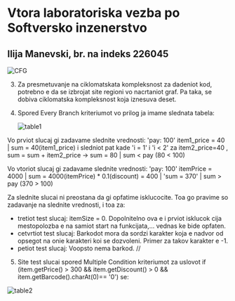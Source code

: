 # Vtora laboratoriska vezba po Softversko inzenerstvo
## Ilija Manevski, br. na indeks 226045

![CFG](https://github.com/0226045/SI_2024_lab2_226045/assets/138158821/d1999ec6-883d-4bd0-8590-4d6e4a782754)

3. Za presmetuvanje na ciklomatskata kompleksnost za dadeniot kod, potrebno e da se izbrojat site regioni vo nacrtaniot graf. Pa taka, se dobiva ciklomatska kompleksnost koja iznesuva deset.

4. Spored Every Branch kriteriumot vo prilog ja imame slednata tabela:

   ![table1](https://github.com/0226045/SI_2024_lab2_226045/assets/138158821/05486d77-45a5-459a-825a-2da9b78a3657)
   
Vo prviot slucaj gi zadavame slednite vrednosti:  'pay: 100' item1_price = 40 | sum = 40(item1_price) i sledniot pat kade 'i = 1' i 'i < 2' za item2_price=40 , sum =                                                   sum + item2_price -> sum = 80 | sum < pay (80 < 100)

Vo vtoriot slucaj gi zadavame slednite vrednosti: 'pay: 100' itemPrice = 4000 | sum = 4000(itemPrice) * 0.1(discount) = 400 | 'sum = 370' | sum > pay (370 > 100)

Za slednite slucai ni preostana da gi opfatime isklucocite. Toa go pravime so zadavanje na slednite vrednosti, i toa za:

   - tretiot test slucaj: itemSize = 0. Dopolnitelno ova e i prviot isklucok cija mestopolozba e na samiot start na funkcijata,... vednas ke bide opfaten.
   - cetvrtiot test slucaj: Barkodot mora da sordzi karakter koja e nadvor od opsegot na onie karakteri koi se    dozvoleni. Primer za takov karakter e -1.
   - petiot test slucaj: Voopsto nema barkod.
//
5. Site test slucai spored Multiple Condition kriteriumot za uslovot if (item.getPrice() > 300 && item.getDiscount() > 0 && item.getBarcode().charAt(0)== '0') se:

 ![table2](https://github.com/0226045/SI_2024_lab2_226045/assets/138158821/ab951580-e2e4-4283-935f-71004a2dcb1b)
